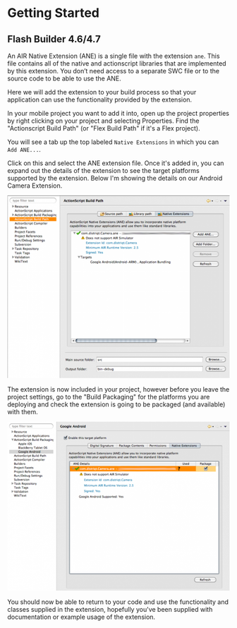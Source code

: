 
# Getting Started 

## Flash Builder 4.6/4.7

An AIR Native Extension (ANE) is a single file with the extension `ane`. This file contains all of the native and actionscript libraries that are implemented by this extension. You don’t need access to a separate SWC file or to the source code to be able to use the ANE.

Here we will add the extension to your build process so that your application can use the functionality provided by the extension.


In your mobile project you want to add it into, open up the project properties by right clicking on your project and selecting Properties. Find the "Actionscript Build Path" (or "Flex Build Path" if it's a Flex project).

You will see a tab up the top labeled `Native Extensions` in which you can `Add ANE...`.

Click on this and select the ANE extension file. Once it's added in, you can expand out the details of the extension to see the target platforms supported by the extension. Below I'm showing the details on our Android Camera Extension.

![](images/ane-build-path1.png)

The extension is now included in your project, however before you leave the project settings, go to the "Build Packaging" for the platforms you are deploying and check the extension is going to be packaged (and available) with them.

![](images/ane-build-packaging.png)

You should now be able to return to your code and use the functionality and classes supplied in the extension, hopefully you've been supplied with documentation or example usage of the extension.


